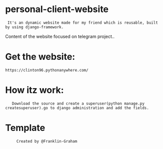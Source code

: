 # personal-client-website

     It's an dynamic website made for my friend which is reusable, built by using django-framework.
Content of the website focused on telegram project..

# Get the website:
    https://clinton96.pythonanywhere.com/

# How itz work:
       Download the source and create a superuser(python manage.py createsuperuser).go to django administration and add the fields.

# Template 
         Created by @Franklin-Graham
